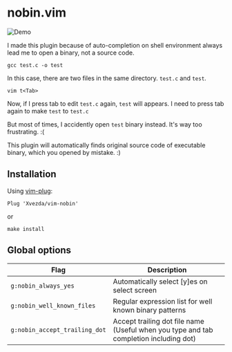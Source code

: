 # nobin.vim

![Demo](https://gist.githubusercontent.com/Xvezda/ee6613c4ae2ce743b445f2cfc6e837b2/raw/17ceb993c092c12207d0a0f12a62ad763723af61/vim-nobin.gif)

I made this plugin because of auto-completion on shell environment always lead me to open a binary, not a source code.

`gcc test.c -o test`

In this case, there are two files in the same directory. `test.c` and `test`.

`vim t<Tab>`

Now, if I press tab to edit `test.c` again, `test` will appears.
I need to press tab again to make `test` to `test.c`

But most of times, I accidently open `test` binary instead.
It's way too frustrating. :(

This plugin will automatically finds original source code of executable binary, which you opened by mistake. :)

## Installation

Using [vim-plug](https://github.com/junegunn/vim-plug):

`Plug 'Xvezda/vim-nobin'`

or

`make install`


## Global options

| Flag                          | Description                                                                           |
|-------------------------------|----------------------------------------------------------                             |
| `g:nobin_always_yes`          | Automatically select [y]es on select screen                                           |
| `g:nobin_well_known_files`    | Regular expression list for well known binary patterns                                |
| `g:nobin_accept_trailing_dot` | Accept trailing dot file name (Useful when you type and tab completion including dot) |

